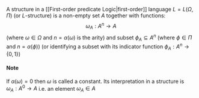A structure in a [[First-order predicate Logic|first-order]] language $L=L(\Omega,\Pi)$
(or $L$-structure) is a non-empty set $A$ together with functions:
$$
\omega_{A}:A^{n}\to A
$$
(where $\omega \in \Omega$ and $n=\alpha(\omega)$ is the arity)
and subset $\phi_{A}\subseteq A^{n}$ (where $\phi \in\Pi$ and $n=\alpha(\phi)$)
(or identifying a subset with its indicator function
$\phi_{A}:A^{n}\to \{ 0,1 \}$)

#### Note 
If $\alpha(\omega)=0$ then $\omega$ is called a constant. Its interpretation in a structure is $\omega_{A}:A^{0}\to A$ i.e. an element $\omega_{A}\in A$
